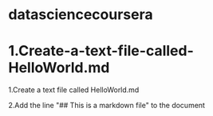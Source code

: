 # datasciencecoursera
1.Create-a-text-file-called-HelloWorld.md
=========================================

1.Create a text file called HelloWorld.md

2.Add the line "## This is a markdown file" to the document
